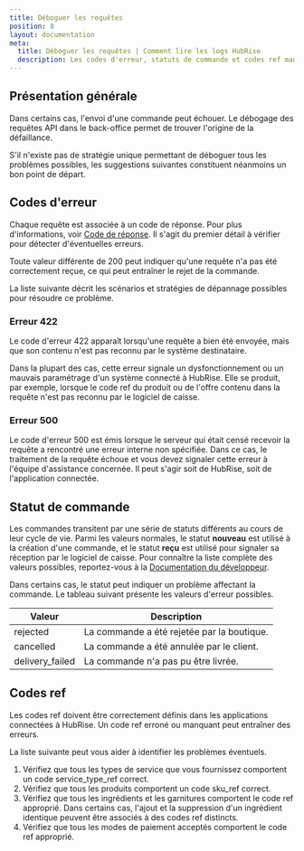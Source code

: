 ```yaml
---
title: Déboguer les requêtes
position: 8
layout: documentation
meta:
  title: Déboguer les requêtes | Comment lire les logs HubRise
  description: Les codes d'erreur, statuts de commande et codes ref manquants ou incorrects présents dans les logs HubRise aident à comprendre la source du problème.
---
```


## Présentation générale

Dans certains cas, l'envoi d'une commande peut échouer. Le débogage des requêtes API dans le back-office permet de trouver l'origine de la défaillance.

S'il n'existe pas de stratégie unique permettant de déboguer tous les problèmes possibles, les suggestions suivantes constituent néanmoins un bon point de départ.

## Codes d'erreur

Chaque requête est associée à un code de réponse. Pour plus d'informations, voir [Code de réponse](/docs/hubrise-logs/requetes-json-dans-hubrise#code). Il s'agit du premier détail à vérifier pour détecter d'éventuelles erreurs.

Toute valeur différente de 200 peut indiquer qu'une requête n'a pas été correctement reçue, ce qui peut entraîner le rejet de la commande.

La liste suivante décrit les scénarios et stratégies de dépannage possibles pour résoudre ce problème.

### Erreur 422

Le code d'erreur 422 apparaît lorsqu'une requête a bien été envoyée, mais que son contenu n'est pas reconnu par le système destinataire.

Dans la plupart des cas, cette erreur signale un dysfonctionnement ou un mauvais paramétrage d'un système connecté à HubRise. Elle se produit, par exemple, lorsque le code ref du produit ou de l'offre contenu dans la requête n'est pas reconnu par le logiciel de caisse.

### Erreur 500

Le code d'erreur 500 est émis lorsque le serveur qui était censé recevoir la requête a rencontré une erreur interne non spécifiée. Dans ce cas, le traitement de la requête échoue et vous devez signaler cette erreur à l'équipe d'assistance concernée. Il peut s'agir soit de HubRise, soit de l'application connectée.

## Statut de commande

Les commandes transitent par une série de statuts différents au cours de leur cycle de vie. Parmi les valeurs normales, le statut **nouveau** est utilisé à la création d'une commande, et le statut **reçu** est utilisé pour signaler sa réception par le logiciel de caisse. Pour connaître la liste complète des valeurs possibles, reportez-vous à la [Documentation du développeur](/developers/api/order-management/#order-status).

Dans certains cas, le statut peut indiquer un problème affectant la commande. Le tableau suivant présente les valeurs d'erreur possibles.

| Valeur          | Description                                |
| --------------- | ------------------------------------------ |
| rejected        | La commande a été rejetée par la boutique. |
| cancelled       | La commande a été annulée par le client.   |
| delivery_failed | La commande n'a pas pu être livrée.        |

## Codes ref

Les codes ref doivent être correctement définis dans les applications connectées à HubRise. Un code ref erroné ou manquant peut entraîner des erreurs.

La liste suivante peut vous aider à identifier les problèmes éventuels.

1. Vérifiez que tous les types de service que vous fournissez comportent un code service_type_ref correct.
1. Vérifiez que tous les produits comportent un code sku_ref correct.
1. Vérifiez que tous les ingrédients et les garnitures comportent le code ref approprié. Dans certains cas, l'ajout et la suppression d'un ingrédient identique peuvent être associés à des codes ref distincts.
1. Vérifiez que tous les modes de paiement acceptés comportent le code ref approprié.
